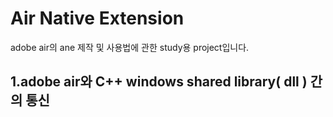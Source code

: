 Air Native Extension
===
adobe air의 ane 제작 및 사용법에 관한 study용 project입니다. 

1.adobe air와 C++ windows shared library( dll ) 간의 통신
-
